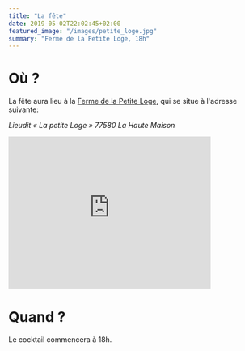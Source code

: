 ```yaml
---
title: "La fête"
date: 2019-05-02T22:02:45+02:00
featured_image: "/images/petite_loge.jpg"
summary: "Ferme de la Petite Loge, 18h"
---
```


# Où ?

La fête aura lieu à la [Ferme de la Petite Loge](http://fermedelapetiteloge.com/), qui se situe à l'adresse suivante:

_Lieudit « La petite Loge » 77580 La Haute Maison_

<iframe src="https://www.google.com/maps/embed?pb=!1m18!1m12!1m3!1d2624.069034194686!2d3.014572315640701!3d48.87596050742359!2m3!1f0!2f0!3f0!3m2!1i1024!2i768!4f13.1!3m3!1m2!1s0x47e8bad971331c97%3A0xdfb94833a8eee437!2sFarm+Petite+Loge!5e0!3m2!1sen!2sfr!4v1557307357144!5m2!1sen!2sfr" width="400" height="300" frameborder="0" style="border:0" allowfullscreen></iframe>

# Quand ?

Le cocktail commencera à 18h.
